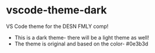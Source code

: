 # vscode-theme-dark
VS Code theme for the DESN FMLY comp!


* This is a dark theme- there will be a light theme as well! 
* The theme is original and based on the color- #0e3b3d
